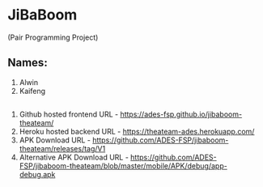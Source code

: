 # JiBaBoom

(Pair Programming Project)

## Names:

1. Alwin
2. Kaifeng

##
1. Github hosted frontend URL - https://ades-fsp.github.io/jibaboom-theateam/
2. Heroku hosted backend URL - https://theateam-ades.herokuapp.com/
3. APK Download URL - https://github.com/ADES-FSP/jibaboom-theateam/releases/tag/V1
4. Alternative APK Download URL - https://github.com/ADES-FSP/jibaboom-theateam/blob/master/mobile/APK/debug/app-debug.apk
